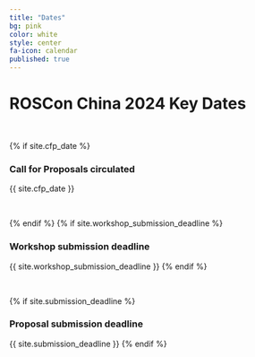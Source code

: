 ```yaml
---
title: "Dates"
bg: pink
color: white
style: center
fa-icon: calendar
published: true
---
```


# ROSCon China 2024 Key Dates


<br>

{% if site.cfp_date %}
### Call for Proposals circulated
{{ site.cfp_date }}

<br>

{% endif %}
{% if site.workshop_submission_deadline %}
### Workshop submission deadline
{{ site.workshop_submission_deadline }}
{% endif %}

<br>


{% if site.submission_deadline %}
### Proposal submission deadline
{{ site.submission_deadline }}
{% endif %}

<br>

<!-- {% if site.acceptance_date %}
### Proposal acceptance notification
{{ site.acceptance_date }}
{% endif %}

<br>

{% if site.ticket_sales_begin %}
### Ticket Sales Begin
{{ site.ticket_sales_begin }}
{% endif %}

<br>

{% if site.early_registration_deadline %}
### Early registration deadline
{{ site.early_registration_deadline }}
{% endif %}

<br>

{% if site.late_registration_start %}
### Late registration starts
{{ site.late_registration_start }}
{% endif %} -->

<br>

